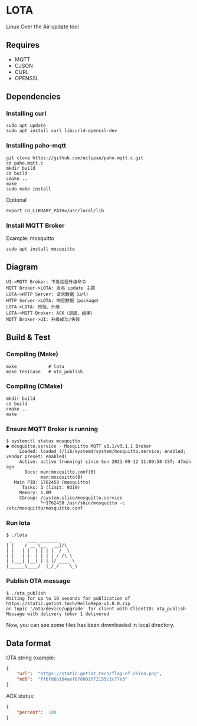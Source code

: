 # LOTA

Linux Over the Air update tool



## Requires

- MQTT
- CJSON
- CURL
- OPENSSL



## Dependencies

### Installing curl

```shell
sudo apt update
sudo apt install curl libcurl4-openssl-dev
```

### Installing paho-mqtt

```shell
git clone https://github.com/eclipse/paho.mqtt.c.git
cd paho.mqtt.c
mkdir build
cd build
cmake ..
make
sudo make install
```

Optional

```shell
export LD_LIBRARY_PATH=/usr/local/lib
```

### Install MQTT Broker

Example: mosquitto

```shell
sudo apt install mosquitto
```



## Diagram

```sequence
UI->MQTT Broker: 下发远程升级命令
MQTT Broker->LOTA: 发布 update 主题
LOTA->HTTP Server: 请求数据（url）
HTTP Server->LOTA: 响应数据（package）
LOTA->LOTA: 校验、升级
LOTA->MQTT Broker: ACK（进度、结果）
MQTT Broker->UI: 升级成功/失败
```



## Build & Test

### Compiling (Make)

```shell
make            # lota
make testcase   # ota_publish
```

### Compiling (CMake)

```shell
mkdir build
cd build
cmake ..
make
```

### Ensure MQTT Broker is running

```shell
$ systemctl status mosquitto
● mosquitto.service - Mosquitto MQTT v3.1/v3.1.1 Broker
     Loaded: loaded (/lib/systemd/system/mosquitto.service; enabled; vendor preset: enabled)
     Active: active (running) since Sun 2021-09-12 11:09:58 CST; 47min ago
       Docs: man:mosquitto.conf(5)
             man:mosquitto(8)
   Main PID: 1762458 (mosquitto)
      Tasks: 3 (limit: 9319)
     Memory: 1.0M
     CGroup: /system.slice/mosquitto.service
             └─1762458 /usr/sbin/mosquitto -c /etc/mosquitto/mosquitto.conf
```

### Run lota

```shell
$ ./lota 
 _      ____ _______         
| |    / __ \__   __|/\    
| |   | |  | | | |  /  \    
| |   | |  | | | | / /\ \  
| |___| |__| | | |/ ____ \  
|______\____/  |_/_/    \_\ 

```

### Publish OTA message

```shell
$ ./ota_publish 
Waiting for up to 10 seconds for publication of https://static.getiot.tech/HelloRepo-v1.0.0.zip
on topic '/ota/device/upgrade' for client with ClientID: ota_publish
Message with delivery token 1 delivered
```

Now, you can see some files has been downloaded in local directory.



## Data format

OTA string example:

```json
{
	"url":	"https://static.getiot.tech/flag-of-china.png",
	"md5":	"ff6fd6b184aef070001f72155c1c77e3"
}
```

ACK status:

```json
{
	"percent":	100
}
```

